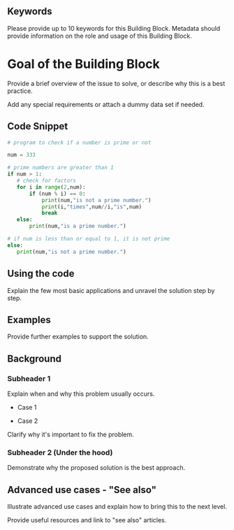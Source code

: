 <!-- This is a template. Please update the content while keeping this structure.
We provide examples in the comments below. Make sure to read our contribution
guide to learn how to submit your content to Tilburg Science Hub. -->

## Keywords

Please provide up to 10 keywords for this Building Block.
Metadata should provide information on the role and usage of this Building Block.
<!-- For example: ‘devising and organizing the project’,
‘data collection’, ‘data analysis’ and ‘article writing’. -->

# Goal of the Building Block

Provide a brief overview of the issue to solve, or describe why this is a best practice.

Add any special requirements or attach a dummy data set if needed.


## Code Snippet
<!-- Provide your code in all the relevant languages and/or operating systems. -->

```python
# program to check if a number is prime or not

num = 333

# prime numbers are greater than 1
if num > 1:
   # check for factors
   for i in range(2,num):
       if (num % i) == 0:
           print(num,"is not a prime number.")
           print(i,"times",num//i,"is",num)
           break
   else:
       print(num,"is a prime number.")

# if num is less than or equal to 1, it is not prime
else:
   print(num,"is not a prime number.")
```


## Using the code

Explain the few most basic applications and unravel the solution step by step.


## Examples

Provide further examples to support the solution.


## Background

### Subheader 1

Explain when and why this problem usually occurs.

- Case 1

- Case 2

Clarify why it's important to fix the problem.

### Subheader 2 (Under the hood)

Demonstrate why the proposed solution is the best approach.


## Advanced use cases - "See also"

Illustrate advanced use cases and explain how to bring this to the next level.

Provide useful resources and link to "see also" articles.

